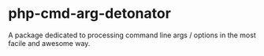 # php-cmd-arg-detonator
A package dedicated to processing command line args / options in the most facile and awesome way.
